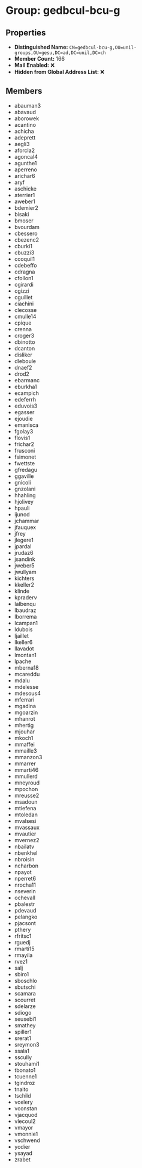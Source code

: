 # Group: gedbcul-bcu-g

## Properties

- **Distinguished Name:** `CN=gedbcul-bcu-g,OU=unil-groups,OU=gesu,DC=ad,DC=unil,DC=ch`
- **Member Count:** 166
- **Mail Enabled:** ❌
- **Hidden from Global Address List:** ❌

## Members

- abauman3
- abavaud
- aborowek
- acantino
- achicha
- adeprett
- aegli3
- aforcla2
- agoncal4
- agunthe1
- aperreno
- arichar6
- aryf
- aschicke
- aterrier1
- aweber1
- bdemier2
- bisaki
- bmoser
- bvourdam
- cbessero
- cbezenc2
- cburki1
- cbuzzi3
- ccoquil1
- cdebeffo
- cdragna
- cfollon1
- cgirardi
- cgizzi
- cguillet
- ciachini
- clecosse
- cmulle14
- cpique
- crenna
- croger3
- dbinotto
- dcanton
- disliker
- dleboule
- dnaef2
- drod2
- ebarmanc
- eburkha1
- ecampich
- edeferrh
- eduvois3
- egasser
- ejoudie
- emanisca
- fgolay3
- flovis1
- frichar2
- frusconi
- fsimonet
- fwettste
- gfredagu
- ggaville
- gnicoli
- gnzolani
- hhahling
- hjolivey
- hpauli
- ijunod
- jchammar
- jfauquex
- jfrey
- jlegere1
- jpardal
- jrudaz6
- jsandink
- jweber5
- jwullyam
- kichters
- kkeller2
- klinde
- kpraderv
- lalbenqu
- lbaudraz
- lborrema
- lcampan1
- ldubois
- ljaillet
- lkeller6
- llavadot
- lmontan1
- lpache
- mberna18
- mcareddu
- mdalu
- mdelesse
- mdesous4
- mferrari
- mgadina
- mgoarzin
- mhanrot
- mhertig
- mjouhar
- mkoch1
- mmaffei
- mmaille3
- mmanzon3
- mmarrer
- mmarti46
- mmullerd
- mneyroud
- mpochon
- mreusse2
- msadoun
- mtiefena
- mtoledan
- mvalsesi
- mvassaux
- mvautier
- mvernez2
- nbailatv
- nbenkhel
- nbroisin
- ncharbon
- npayot
- nperret6
- nrocha11
- nseverin
- ochevall
- pbalestr
- pdevaud
- pelangko
- pjacsont
- pthery
- rfritsc1
- rguedj
- rmarti15
- rmayila
- rvez1
- salj
- sbiro1
- sboschlo
- sbutschi
- scamara
- scourret
- sdelarze
- sdiogo
- seusebi1
- smathey
- spiller1
- srerat1
- sreymon3
- ssala1
- sscully
- stouhami1
- tbonato1
- tcuenne1
- tgindroz
- tnaito
- tschild
- vcelery
- vconstan
- vjacquod
- vlecoul2
- vmayor
- vmonnie1
- vschwend
- yodier
- ysayad
- zrabet
